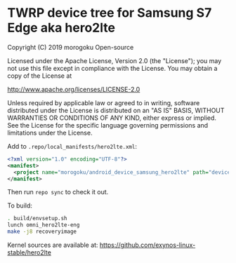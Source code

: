# TWRP device tree for Samsung S7 Edge aka hero2lte

 Copyright (C) 2019 morogoku Open-source

 Licensed under the Apache License, Version 2.0 (the "License");
 you may not use this file except in compliance with the License.
 You may obtain a copy of the License at

 http://www.apache.org/licenses/LICENSE-2.0

 Unless required by applicable law or agreed to in writing, software
 distributed under the License is distributed on an "AS IS" BASIS,
 WITHOUT WARRANTIES OR CONDITIONS OF ANY KIND, either express or implied.
 See the License for the specific language governing permissions and
 limitations under the License.


Add to `.repo/local_manifests/hero2lte.xml`:

```xml
<?xml version="1.0" encoding="UTF-8"?>
<manifest>
  <project name="morogoku/android_device_samsung_hero2lte" path="device/samsung/hero2lte" remote="github" revision="android-9.0" />
</manifest>
```

Then run `repo sync` to check it out.

To build:

```sh
. build/envsetup.sh
lunch omni_hero2lte-eng
make -j8 recoveryimage
```

Kernel sources are available at: https://github.com/exynos-linux-stable/hero2lte

